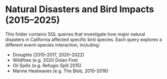 # Natural Disasters and Bird Impacts (2015–2025)

This folder contains SQL queries that investigate how major natural disasters in California affected specific bird species. 
Each query explores a different event–species interaction, including:

- Droughts (2015–2017, 2020–2022)
- Wildfires (e.g. 2020 Dolan Fire)
- Oil Spills (e.g. Refugio Spill 2015)
- Marine Heatwaves (e.g. The Blob, 2015–2016)

